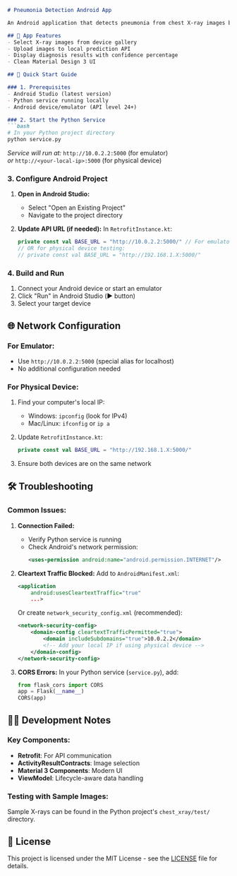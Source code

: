 ```markdown
# Pneumonia Detection Android App

An Android application that detects pneumonia from chest X-ray images by communicating with a local Python prediction service.

## 📱 App Features
- Select X-ray images from device gallery
- Upload images to local prediction API
- Display diagnosis results with confidence percentage
- Clean Material Design 3 UI

## 🚀 Quick Start Guide

### 1. Prerequisites
- Android Studio (latest version)
- Python service running locally
- Android device/emulator (API level 24+)

### 2. Start the Python Service
```bash
# In your Python project directory
python service.py
```
*Service will run at:* `http://10.0.2.2:5000` (for emulator)  
*or* `http://<your-local-ip>:5000` (for physical device)

### 3. Configure Android Project

1. **Open in Android Studio:**
    - Select "Open an Existing Project"
    - Navigate to the project directory

2. **Update API URL (if needed):**
   In `RetrofitInstance.kt`:
   ```kotlin
   private const val BASE_URL = "http://10.0.2.2:5000/" // For emulator
   // OR for physical device testing:
   // private const val BASE_URL = "http://192.168.1.X:5000/" 
   ```

### 4. Build and Run
1. Connect your Android device or start an emulator
2. Click "Run" in Android Studio (▶️ button)
3. Select your target device

## 🌐 Network Configuration

### For Emulator:
- Use `http://10.0.2.2:5000` (special alias for localhost)
- No additional configuration needed

### For Physical Device:
1. Find your computer's local IP:
    - Windows: `ipconfig` (look for IPv4)
    - Mac/Linux: `ifconfig` or `ip a`

2. Update `RetrofitInstance.kt`:
   ```kotlin
   private const val BASE_URL = "http://192.168.1.X:5000/"
   ```

3. Ensure both devices are on the same network

## 🛠️ Troubleshooting

### Common Issues:
1. **Connection Failed:**
    - Verify Python service is running
    - Check Android's network permission:
      ```xml
      <uses-permission android:name="android.permission.INTERNET"/>
      ```

2. **Cleartext Traffic Blocked:**
   Add to `AndroidManifest.xml`:
   ```xml
   <application
       android:usesCleartextTraffic="true"
       ...>
   ```
   Or create `network_security_config.xml` (recommended):
   ```xml
   <network-security-config>
       <domain-config cleartextTrafficPermitted="true">
           <domain includeSubdomains="true">10.0.2.2</domain>
           <!-- Add your local IP if using physical device -->
       </domain-config>
   </network-security-config>
   ```

3. **CORS Errors:**
   In your Python service (`service.py`), add:
   ```python
   from flask_cors import CORS
   app = Flask(__name__)
   CORS(app)
   ```

## 🧑‍💻 Development Notes

### Key Components:
- **Retrofit**: For API communication
- **ActivityResultContracts**: Image selection
- **Material 3 Components**: Modern UI
- **ViewModel**: Lifecycle-aware data handling

### Testing with Sample Images:
Sample X-rays can be found in the Python project's `chest_xray/test/` directory.

## 📜 License
This project is licensed under the MIT License - see the [LICENSE](LICENSE) file for details.
```


